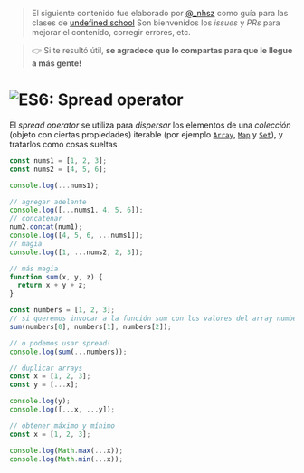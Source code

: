 > El siguiente contenido fue elaborado por [@_nhsz](https://twitter.com/_nhsz) como guía para las clases de [undefined school](https://twitter.com/undefinedSchool)
> Son bienvenidos los _issues_ y _PRs_ para mejorar el contenido, corregir errores, etc. 

> 👉 Si te resultó útil, **se agradece que lo compartas para que le llegue a más gente!**

# ![ES6: Spread operator](https://i.imgur.com/r2wZ2FS.png)

El _spread operator_ se utiliza para _dispersar_ los elementos de una _colección_ (objeto con ciertas propiedades) iterable (por ejemplo [`Array`](https://developer.mozilla.org/en-US/docs/Web/JavaScript/Reference/Global_Objects/Array), [`Map`](https://developer.mozilla.org/en-US/docs/Web/JavaScript/Reference/Global_Objects/Map) y [`Set`](https://developer.mozilla.org/en-US/docs/Web/JavaScript/Reference/Global_Objects/Set)), y tratarlos como cosas sueltas

```js
const nums1 = [1, 2, 3];
const nums2 = [4, 5, 6];

console.log(...nums1);

// agregar adelante
console.log([...nums1, 4, 5, 6]);
// concatenar
num2.concat(num1);
console.log([4, 5, 6, ...nums1]);
// magia
console.log([1, ...nums2, 2, 3]);
```

```js
// más magia
function sum(x, y, z) {
  return x + y + z;
}

const numbers = [1, 2, 3];
// si queremos invocar a la función sum con los valores del array numbers...
sum(numbers[0], numbers[1], numbers[2]);

// o podemos usar spread!
console.log(sum(...numbers));
```


```js
// duplicar arrays
const x = [1, 2, 3];
const y = [...x];

console.log(y);
console.log([...x, ...y]);
```

```js
// obtener máximo y mínimo
const x = [1, 2, 3];

console.log(Math.max(...x));
console.log(Math.min(...x));
```
